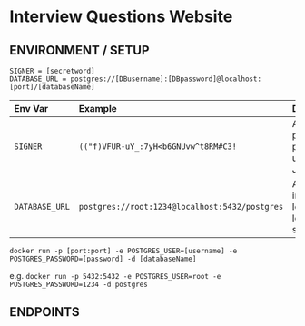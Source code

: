 # Interview Questions Website






## ENVIRONMENT / SETUP 

```
SIGNER = [secretword]
DATABASE_URL = postgres://[DBusername]:[DBpassword]@localhost:[port]/[databaseName]  
``` 

Env Var             | Example                                           | Description                                               | More Info
:-------------      | :-------------                                    | :-------------                                            | :-------------
`SIGNER`            | `(("f)VFUR-uY_:7yH<b6GNUvw^t8RM#C3!`              | A secure password / passphrase, used to sign JWTs         | https://github.com/auth0/java-jwt
`DATABASE_URL`      | `postgres://root:1234@localhost:5432/postgres`    | Allows for independent locales (i.e. local & staging)     |

`docker run -p [port:port] -e POSTGRES_USER=[username] -e POSTGRES_PASSWORD=[password] -d [databaseName]`   
    
e.g. `docker run -p 5432:5432 -e POSTGRES_USER=root -e POSTGRES_PASSWORD=1234 -d postgres` 

## ENDPOINTS
